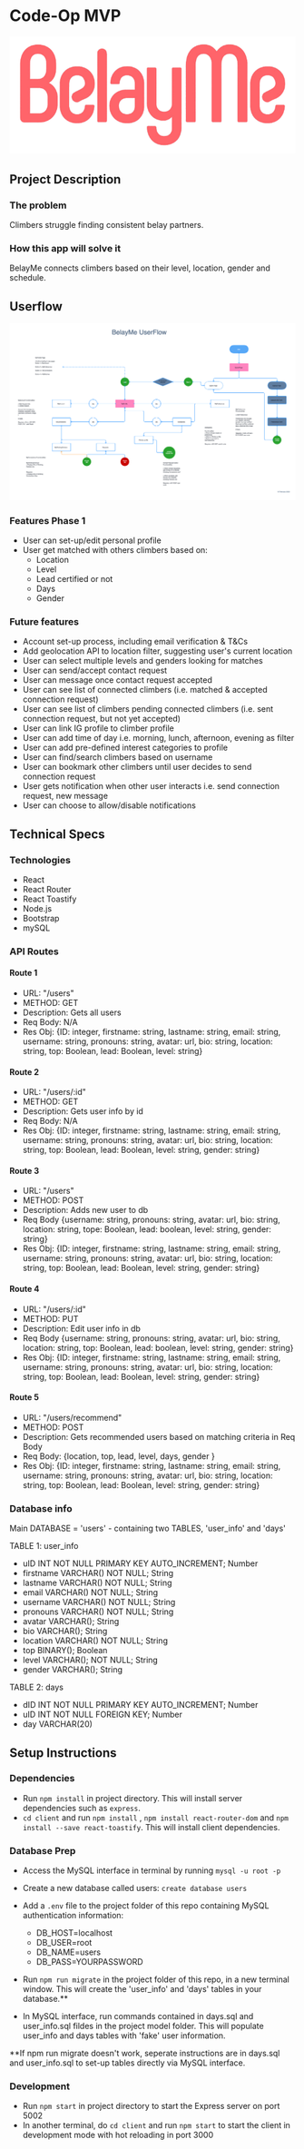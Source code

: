 # Code-Op MVP

![This is an image](./climbing-app/client/src/images/logo.png)

## Project Description

### **The problem**

Climbers struggle finding consistent belay partners.

### **How this app will solve it**

BelayMe connects climbers based on their level, location, gender and schedule.

## Userflow

![This is an image](/BelayMe%20UserFlow.png)

### Features Phase 1

- User can set-up/edit personal profile
- User get matched with others climbers based on:
  - Location
  - Level
  - Lead certified or not
  - Days
  - Gender

### **Future features**

- Account set-up process, including email verification & T&Cs
- Add geolocation API to location filter, suggesting user's current location
- User can select multiple levels and genders looking for matches
- User can send/accept contact request
- User can message once contact request accepted
- User can see list of connected climbers (i.e. matched & accepted connection request)
- User can see list of climbers pending connected climbers (i.e. sent connection request, but not yet accepted)
- User can link IG profile to climber profile
- User can add time of day  i.e. morning, lunch, afternoon, evening as filter
- User can add pre-defined interest categories to profile
- User can find/search climbers based on username
- User can bookmark other climbers until user decides to send connection request
- User gets notification when other user interacts i.e. send connection request, new message
- User can choose to allow/disable notifications

## **Technical Specs**

### **Technologies**

- React
- React Router
- React Toastify
- Node.js
- Bootstrap
- mySQL

### API Routes

#### Route 1

- URL: "/users"
- METHOD: GET
- Description: Gets all users
- Req Body: N/A
- Res Obj: {ID: integer, firstname: string, lastname: string, email: string,
username: string, pronouns: string, avatar: url, bio: string, location: string, top: Boolean, lead: Boolean, level: string}

#### Route 2

- URL: "/users/:id"
- METHOD: GET
- Description: Gets user info by id
- Req Body: N/A
- Res Obj: {ID: integer, firstname: string, lastname: string, email: string, username: string, pronouns: string, avatar: url, bio: string,  location: string, top: Boolean, lead: Boolean, level: string, gender: string}

#### Route 3

- URL: "/users"
- METHOD: POST
- Description: Adds new user to db
- Req Body {username: string, pronouns: string, avatar: url, bio: string,  location: string, tope: Boolean, lead: boolean, level: string, gender: string}
- Res Obj: {ID: integer, firstname: string, lastname: string, email: string, username: string, pronouns: string, avatar: url, bio: string,  location: string, top: Boolean, lead: Boolean, level: string, gender: string}

#### Route 4

- URL: "/users/:id"
- METHOD: PUT
- Description: Edit user info in db
- Req Body {username: string, pronouns: string, avatar: url, bio: string, location: string, top: Boolean, lead: boolean, level: string, gender: string}
- Res Obj: {ID: integer, firstname: string, lastname: string, email: string, username: string, pronouns: string, avatar: url, bio: string,  location: string, top: Boolean, lead: Boolean, level: string, gender: string}

#### Route 5

- URL: "/users/recommend"
- METHOD: POST
- Description: Gets recommended users based on matching criteria in Req Body
- Req Body: {location, top, lead, level, days, gender }
- Res Obj: {ID: integer, firstname: string, lastname: string, email: string, username: string, pronouns: string, avatar: url, bio: string,  location: string, top: Boolean, lead: Boolean, level: string, gender: string}

### Database info

Main DATABASE = 'users' - containing two TABLES, 'user_info' and 'days'

TABLE 1: user_info

- uID INT NOT NULL PRIMARY KEY AUTO_INCREMENT; Number
- firstname VARCHAR() NOT NULL; String
- lastname VARCHAR() NOT NULL; String
- email VARCHAR() NOT NULL; String
- username VARCHAR() NOT NULL; String
- pronouns VARCHAR() NOT NULL; String
- avatar VARCHAR(); String
- bio VARCHAR(); String
- location VARCHAR() NOT NULL; String
- top BINARY(); Boolean
- level VARCHAR(); NOT NULL; String
- gender VARCHAR(); String

TABLE 2: days

- dID INT NOT NULL PRIMARY KEY AUTO_INCREMENT; Number
- uID INT NOT NULL FOREIGN KEY; Number
- day VARCHAR(20)

## **Setup Instructions**

### Dependencies

- Run `npm install` in project directory. This will install server dependencies such as `express`.
- `cd client` and run `npm install` , `npm install react-router-dom` and `npm install --save react-toastify`. This will install client dependencies.

### Database Prep

- Access the MySQL interface in terminal by running `mysql -u root -p`
- Create a new database called users: `create database users`
- Add a `.env` file to the project folder of this repo containing MySQL authentication information:
  - DB_HOST=localhost
  - DB_USER=root
  - DB_NAME=users
  - DB_PASS=YOURPASSWORD

- Run `npm run migrate` in the project folder of this repo, in a new terminal window. This will create the 'user_info' and 'days' tables in your database.**

- In MySQL interface, run commands contained in days.sql and user_info.sql fildes in the project model folder. This will populate user_info and days tables with 'fake' user information.

**If npm run migrate doesn't work, seperate instructions are in days.sql and user_info.sql to set-up tables directly via MySQL interface.

### Development

- Run `npm start` in project directory to start the Express server on port 5002
- In another terminal, do `cd client` and run `npm start` to start the client in development mode with hot reloading in port 3000
